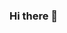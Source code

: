 ### Hi there 👋

<!-- <a href="https://github.com/tak114s">
 <img src="https://github-profile-summary-cards.vercel.app/api/cards/profile-details?username=tak114s&theme=dracula" />
</a> -->


<!-- <p>
<a href="https://github.com/tak114s">
  <img align="left" height="170px" src="https://github-readme-stats.vercel.app/api?username=tak114s&count_private=true&show_icons=true&theme=dracula" />
</a>
<a href="https://github.com/tak114s">
  <img align="left" height="170px" src="https://github-readme-stats.vercel.app/api/top-langs/?username=tak114s&layout=compact&theme=dracula" />
</a>
</p> -->

<!--
**tak114s/tak114s** is a ✨ _special_ ✨ repository because its `README.md` (this file) appears on your GitHub profile.

Here are some ideas to get you started:

- 🔭 I’m currently working on ...
- 🌱 I’m currently learning ...
- 👯 I’m looking to collaborate on ...
- 🤔 I’m looking for help with ...
- 💬 Ask me about ...
- 📫 How to reach me: ...
- 😄 Pronouns: ...
- ⚡ Fun fact: ...
-->
